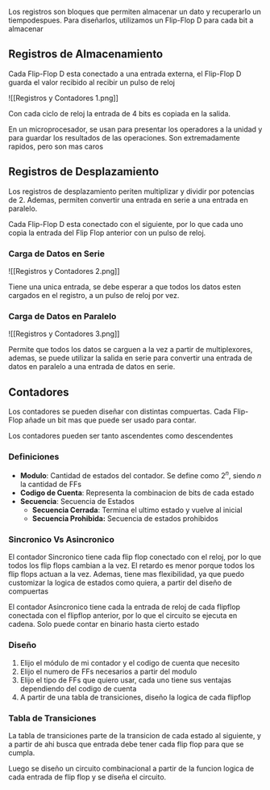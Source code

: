 Los registros son bloques que permiten almacenar un dato y recuperarlo un tiempodespues. Para diseñarlos, utilizamos un Flip-Flop D para cada bit a almacenar

## Registros de Almacenamiento

Cada Flip-Flop D esta conectado a una entrada externa, el Flip-Flop D guarda el valor recibido al recibir un pulso de reloj

![[Registros y Contadores 1.png]]

Con cada ciclo de reloj la entrada de 4 bits es copiada en la salida.

En un microprocesador, se usan para presentar los operadores a la unidad y para guardar los resultados de las operaciones. Son extremadamente rapidos, pero son mas caros

## Registros de Desplazamiento

Los registros de desplazamiento periten multiplizar y dividir por potencias de $2$. Ademas, permiten convertir una entrada en serie a una entrada en paralelo.

Cada Flip-Flop D esta conectado con el siguiente, por lo que cada uno copia la entrada del Flip Flop anterior con un pulso de reloj.

### Carga de Datos en Serie

![[Registros y Contadores 2.png]]

Tiene una unica entrada, se debe esperar a que todos los datos esten cargados en el registro, a un pulso de reloj por vez.

### Carga de Datos en Paralelo

![[Registros y Contadores 3.png]]

Permite que todos los datos se carguen a la vez a partir de multiplexores, ademas, se puede utilizar la salida en serie para convertir una entrada de datos en paralelo a una entrada de datos en serie.

## Contadores

Los contadores se pueden diseñar con distintas compuertas. Cada Flip-Flop añade un bit mas que puede ser usado para contar.

Los contadores pueden ser tanto ascendentes como descendentes

### Definiciones

- **Modulo**: Cantidad de estados del contador. Se define como $2^n$, siendo $n$ la cantidad de FFs
- **Codigo de Cuenta**: Representa la combinacion de bits de cada estado
- **Secuencia**: Secuencia de Estados
	- **Secuencia Cerrada**: Termina el ultimo estado y vuelve al inicial
	- **Secuencia Prohibida:** Secuencia de estados prohibidos

### Sincronico Vs Asincronico

El contador Sincronico tiene cada flip flop conectado con el reloj, por lo que todos los flip flops cambian a la vez. El retardo es menor porque todos los flip flops actuan a la vez. Ademas, tiene mas flexibilidad, ya que puedo customizar la logica de estados como quiera, a partir del diseño de compuertas

El contador Asincronico tiene cada la entrada de reloj de cada flipflop conectada con el flipflop anterior, por lo que el circuito se ejecuta en cadena. Solo puede contar en binario hasta cierto estado

### Diseño

1. Elijo el módulo de mi contador y el codigo de cuenta que necesito
2. Elijo el numero de FFs necesarios a partir del modulo
3. Elijo el tipo de FFs que quiero usar, cada uno tiene sus ventajas dependiendo del codigo de cuenta
4. A partir de una tabla de transiciones, diseño la logica de cada flipflop

### Tabla de Transiciones

La tabla de transiciones parte de la transicion de cada estado al siguiente, y a partir de ahi busca que entrada debe tener cada flip flop para que se cumpla.

Luego se diseño un circuito combinacional a partir de la funcion logica de cada entrada de flip flop y se diseña el circuito.
